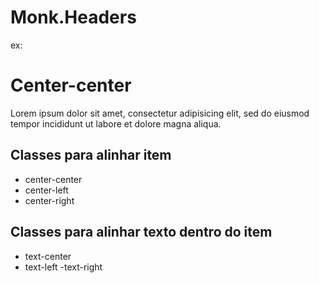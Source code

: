 # Monk.Headers

ex:
<div class="container center-center cor1 size">
  <div class="item text-center">
    <h1>Center-center</h1>
   <p>Lorem ipsum dolor sit amet, consectetur adipisicing elit, sed do eiusmod tempor incididunt ut labore et dolore magna aliqua.</p>
  </div>
</div>

## Classes para alinhar item
- center-center 
- center-left 
- center-right 

## Classes para alinhar texto dentro do item
- text-center
- text-left
-text-right
